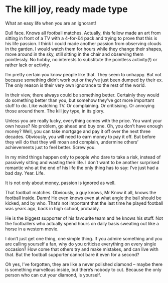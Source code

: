# The kill joy, ready made type

What an easy life when you are an ignorant!

Dull face. Knows all football matches. Actually, this fellow made an art from sitting in front of a TV with a 4-for-£4 pack and trying to prove that this is his life passion. I think I could made another passion from observing clouds in the garden. I would watch them for hours while they change their shapes, move around in the sky, still sitting in the chair and observing them pointlessly. No hobby, no interests to substitute the pointless activity(!) or rather lack or activity.

I&#8217;m pretty certain you know people like that. They seem to unhappy. But not because something didn’t work out or they’ve just been dumped by their ex. The only reason is their very own ignorance to the rest of the world.

In their view, there always could be something better. Certainly they would do something better than you, but somehow they&#8217;ve got more important stuff to do. Like watching TV. Or complaining. Or critisising. Or annoying those around them. The kill joy type, in its glory.

Unless you are really lucky, everything comes with the price. You want your own house? No problem, go ahead and buy one. Oh, you don&#8217;t have enough money? Well, you can take mortgage and pay it off over the next three decades. Obviously, you will need to earn money to pay it off. But before they will do that they will moan and complain, undermine others&#8217; achievements just to feel better. Screw you.

In my mind things happen only to people who dare to take a risk, instead of passively sitting and wasting their life. I don&#8217;t want to be another surprised romantic who at the end of his life the only thing has to say: I&#8217;ve just had a bad day. Year. Life.

It is not only about money, passion is ignored as well.

That football matches. Obviously, a guy knows, Mr Know it all, knows the football inside. Damn! He even knows even at what angle the ball should be kicked, and by who. That&#8217;s not important that the last time he played football was years ago, back in high school, probably.

He is the biggest supporter of his favourite team and he knows his stuff. Not the footballers who actually spend hours on daily basis sweating out like a horse in a western movie.

I don&#8217;t just get one thing, one simple thing. If you admire something and you are calling yourself a fan, why do you criticise everything on every single occasion? How come that others try and make mistakes, and can live with that. But the football supporter cannot bare it even for a second?

Oh yes, I&#8217;ve forgotten, they are like a never polished diamond &#8211; maybe there is something marvellous inside, but there&#8217;s nobody to cut. Because the only person who can cut your diamond, is yourself.

&nbsp;
